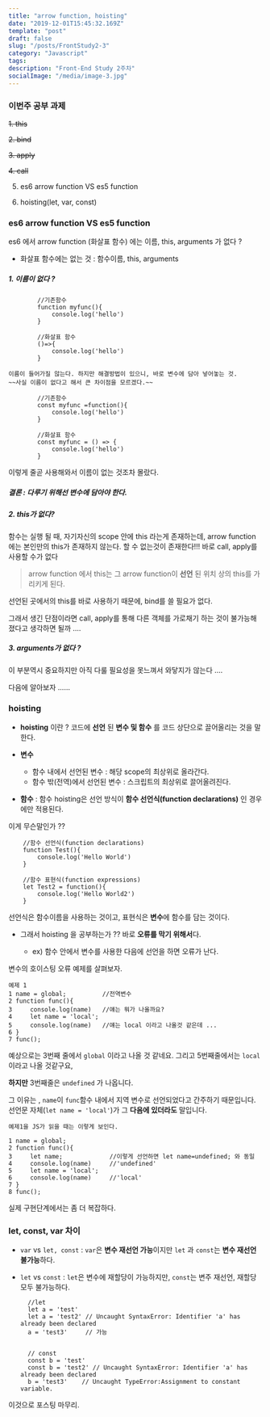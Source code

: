 ```yaml
---
title: "arrow function, hoisting"
date: "2019-12-01T15:45:32.169Z"
template: "post"
draft: false
slug: "/posts/FrontStudy2-3"
category: "Javascript"
tags:
description: "Front-End Study 2주차"
socialImage: "/media/image-3.jpg"
---
```


### 이번주 공부 과제

~~1. this~~

~~2. bind~~

~~3. apply~~

~~4. call~~

5. es6 arrow function VS es5 function

6. hoisting(let, var, const)

### es6 arrow function VS es5 function

es6 에서 arrow function (화살표 함수) 에는 이름, this, arguments 가 없다 ?

- 화살표 함수에는 없는 것 : 함수이름, this, arguments

##### 1. 이름이 없다 ?

            //기존함수
            function myfunc(){
                console.log('hello')
            }

            //화살표 함수
            ()=>{
                console.log('hello')
            }

    이름이 들어가질 않는다. 하지만 해결방법이 있으니, 바로 변수에 담아 넣어놓는 것.
    ~~사실 이름이 없다고 해서 큰 차이점을 모르겠다.~~

            //기존함수
            const myfunc =function(){
                console.log('hello')
            }

            //화살표 함수
            const myfunc = () => {
                console.log('hello')
            }

이렇게 줄곧 사용해와서 이름이 없는 것조차 몰랐다.

##### 결론 : 다루기 위해선 변수에 담아야 한다.

##### 2. this가 없다?

함수는 실행 될 때, 자기자신의 scope 안에 this 라는게 존재하는데, arrow function 에는 본인만의 this가 존재하지 않는다.
할 수 없는것이 존재한다!!! 바로 call, apply를 사용할 수가 없다

> arrow function 에서 this는 그 arrow function이 **선언** 된 위치 상의 this를 가리키게 된다.

선언된 곳에서의 this를 바로 사용하기 때문에, bind를 쓸 필요가 없다.

그래서 생긴 단점이라면 call, apply를 통해 다른 객체를 가로채기 하는 것이 불가능해 졌다고 생각하면 될까 ....

##### 3. arguments가 없다 ?

이 부분역시 중요하지만 아직 다룰 필요성을 못느껴서 와닿지가 않는다 ....

다음에 알아보자 ......

### hoisting

- **hoisting** 이란 ?
  코드에 **선언** 된 **변수 및 함수** 를 코드 상단으로 끌어올리는 것을 말한다.

* **변수**

  - 함수 내에서 선언된 변수 : 해당 scope의 최상위로 올라간다.
  - 함수 밖(전역)에서 선언된 변수 : 스크립트의 최상위로 끌어올려진다.

* **함수** : 함수 hoisting은 선언 방식이 **함수 선언식(function declarations)** 인 경우에만 적용된다.

이게 무슨말인가 ??

        //함수 선언식(function declarations)
        function Test(){
            console.log('Hello World')
        }

        //함수 표현식(function expressions)
        let Test2 = function(){
            console.log('Hello World2')
        }

선언식은 함수이름을 사용하는 것이고, 표현식은 **변수**에 함수를 담는 것이다.

- 그래서 hoisting 을 공부하는가 ?? 바로 **오류를 막기 위해서**다.

  - ex) 함수 안에서 변수를 사용한 다음에 선언을 하면 오류가 난다.

변수의 호이스팅 오류 예제를 살펴보자.

    예제 1
    1 name = global;          //전역변수
    2 function func(){
    3     console.log(name)   //얘는 뭐가 나올까요?
    4     let name = 'local';
    5     console.log(name)   //얘는 local 이라고 나올것 같은데 ...
    6 }
    7 func();

예상으로는 3번째 줄에서 `global` 이라고 나올 것 같네요. 그리고 5번째줄에서는 `local` 이라고 나올 것같구요,

**하지만** 3번째줄은 `undefined` 가 나옵니다.

그 이유는 , `name`이 `func`함수 내에서 지역 변수로 선언되었다고 간주하기 때문입니다.
선언문 자체(`let name = 'local'`)가 그 **다음에 있더라도** 말입니다.

    예제1을 JS가 읽을 때는 이렇게 보인다.

    1 name = global;
    2 function func(){
    3     let name;             //이렇게 선언하면 let name=undefined; 와 동일
    4     console.log(name)     //'undefined'
    5     let name = 'local';
    6     console.log(name)     //'local'
    7 }
    8 func();

실제 구현단계에서는 좀 더 복잡하다.

### let, const, var 차이

- `var` vs `let, const` : `var`은 **변수 재선언 가능**이지만 `let` 과 `const`는 **변수 재선언 불가능**하다.

- `let` vs `const` : `let`은 변수에 재할당이 가능하지만, `const`는 변주 재선언, 재할당 모두 불가능하다.


        //let
        let a = 'test'
        let a = 'test2' // Uncaught SyntaxError: Identifier 'a' has already been declared
        a = 'test3'     // 가능


        // const
        const b = 'test'
        const b = 'test2' // Uncaught SyntaxError: Identifier 'a' has already been declared
        b = 'test3'    // Uncaught TypeError:Assignment to constant variable.

이것으로 포스팅 마무리.
